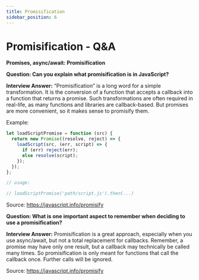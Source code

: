 ```yaml
---
title: Promisification
sidebar_position: 6
---
```


# Promisification - Q&A

**Promises, async/await: Promisification**

**Question: Can you explain what promisification is in JavaScript?**

**Interview Answer:** “Promisification” is a long word for a simple transformation. It is the conversion of a function that accepts a callback into a function that returns a promise. Such transformations are often required in real-life, as many functions and libraries are callback-based. But promises are more convenient, so it makes sense to promisify them.

Example:

```js
let loadScriptPromise = function (src) {
  return new Promise((resolve, reject) => {
    loadScript(src, (err, script) => {
      if (err) reject(err);
      else resolve(script);
    });
  });
};

// usage:

// loadScriptPromise('path/script.js').then(...)
```

Source: <https://javascript.info/promisify>

**Question: What is one important aspect to remember when deciding to use a promisification?**

**Interview Answer:** Promisification is a great approach, especially when you use async/await, but not a total replacement for callbacks. Remember, a promise may have only one result, but a callback may technically be called many times. So promisification is only meant for functions that call the callback once. Further calls will be ignored.

Source: <https://javascript.info/promisify>
